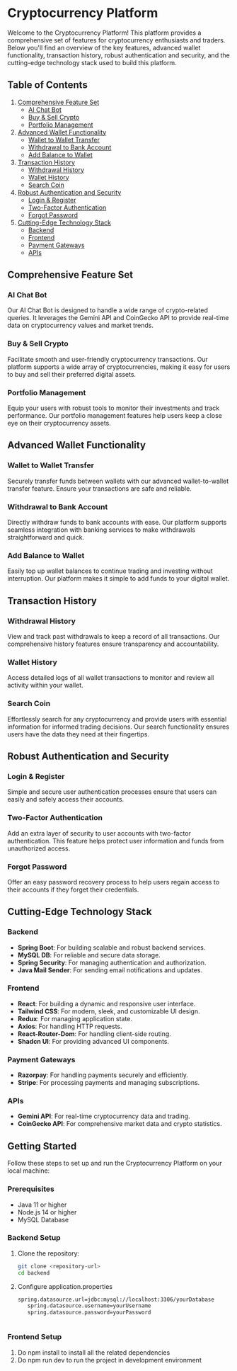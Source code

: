 # Cryptocurrency Platform

Welcome to the Cryptocurrency Platform! This platform provides a comprehensive set of features for cryptocurrency enthusiasts and traders. Below you'll find an overview of the key features, advanced wallet functionality, transaction history, robust authentication and security, and the cutting-edge technology stack used to build this platform.

## Table of Contents
1. [Comprehensive Feature Set](#comprehensive-feature-set)
    - [AI Chat Bot](#ai-chat-bot)
    - [Buy & Sell Crypto](#buy--sell-crypto)
    - [Portfolio Management](#portfolio-management)
2. [Advanced Wallet Functionality](#advanced-wallet-functionality)
    - [Wallet to Wallet Transfer](#wallet-to-wallet-transfer)
    - [Withdrawal to Bank Account](#withdrawal-to-bank-account)
    - [Add Balance to Wallet](#add-balance-to-wallet)
3. [Transaction History](#transaction-history)
    - [Withdrawal History](#withdrawal-history)
    - [Wallet History](#wallet-history)
    - [Search Coin](#search-coin)
4. [Robust Authentication and Security](#robust-authentication-and-security)
    - [Login & Register](#login--register)
    - [Two-Factor Authentication](#two-factor-authentication)
    - [Forgot Password](#forgot-password)
5. [Cutting-Edge Technology Stack](#cutting-edge-technology-stack)
    - [Backend](#backend)
    - [Frontend](#frontend)
    - [Payment Gateways](#payment-gateways)
    - [APIs](#apis)

## Comprehensive Feature Set

### AI Chat Bot
Our AI Chat Bot is designed to handle a wide range of crypto-related queries. It leverages the Gemini API and CoinGecko API to provide real-time data on cryptocurrency values and market trends.

### Buy & Sell Crypto
Facilitate smooth and user-friendly cryptocurrency transactions. Our platform supports a wide array of cryptocurrencies, making it easy for users to buy and sell their preferred digital assets.

### Portfolio Management
Equip your users with robust tools to monitor their investments and track performance. Our portfolio management features help users keep a close eye on their cryptocurrency assets.

## Advanced Wallet Functionality

### Wallet to Wallet Transfer
Securely transfer funds between wallets with our advanced wallet-to-wallet transfer feature. Ensure your transactions are safe and reliable.

### Withdrawal to Bank Account
Directly withdraw funds to bank accounts with ease. Our platform supports seamless integration with banking services to make withdrawals straightforward and quick.

### Add Balance to Wallet
Easily top up wallet balances to continue trading and investing without interruption. Our platform makes it simple to add funds to your digital wallet.

## Transaction History

### Withdrawal History
View and track past withdrawals to keep a record of all transactions. Our comprehensive history features ensure transparency and accountability.

### Wallet History
Access detailed logs of all wallet transactions to monitor and review all activity within your wallet.

### Search Coin
Effortlessly search for any cryptocurrency and provide users with essential information for informed trading decisions. Our search functionality ensures users have the data they need at their fingertips.

## Robust Authentication and Security

### Login & Register
Simple and secure user authentication processes ensure that users can easily and safely access their accounts. 

### Two-Factor Authentication
Add an extra layer of security to user accounts with two-factor authentication. This feature helps protect user information and funds from unauthorized access.

### Forgot Password
Offer an easy password recovery process to help users regain access to their accounts if they forget their credentials.

## Cutting-Edge Technology Stack

### Backend
- **Spring Boot**: For building scalable and robust backend services.
- **MySQL DB**: For reliable and secure data storage.
- **Spring Security**: For managing authentication and authorization.
- **Java Mail Sender**: For sending email notifications and updates.

### Frontend
- **React**: For building a dynamic and responsive user interface.
- **Tailwind CSS**: For modern, sleek, and customizable UI design.
- **Redux**: For managing application state.
- **Axios**: For handling HTTP requests.
- **React-Router-Dom**: For handling client-side routing.
- **Shadcn UI**: For providing advanced UI components.

### Payment Gateways
- **Razorpay**: For handling payments securely and efficiently.
- **Stripe**: For processing payments and managing subscriptions.

### APIs
- **Gemini API**: For real-time cryptocurrency data and trading.
- **CoinGecko API**: For comprehensive market data and crypto statistics.

## Getting Started

Follow these steps to set up and run the Cryptocurrency Platform on your local machine:

### Prerequisites
- Java 11 or higher
- Node.js 14 or higher
- MySQL Database

### Backend Setup
1. Clone the repository:
   ```bash
   git clone <repository-url>
   cd backend
   
2. Configure application.properties
   ```bash
   spring.datasource.url=jdbc:mysql://localhost:3306/yourDatabase
      spring.datasource.username=yourUsername
      spring.datasource.password=yourPassword



### Frontend Setup
1. Do npm install to install all the related dependencies
2. Do npm run dev to run the project in development environment 
